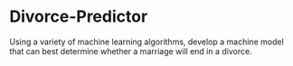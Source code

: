 # Divorce-Predictor
Using a variety of machine learning algorithms, develop a machine model that can best determine whether a marriage will end in a divorce.
